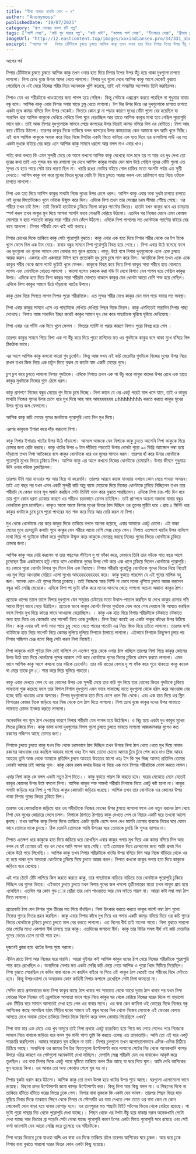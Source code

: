 ```yaml
---
title: "নীপা আমার খানকি বোন – ৭"
author: "Anonymous"
publishedDate: "19/07/2025"
category: "গ্রুপ সেক্সের বাংলা চটি গল্প"
tags: ["অর্গি সেক্স", "কচি গুদ মারার গল্প", "কচি মাই", "কলেজ গার্ল সেক্স", "টিনেজার সেক্স", "থ্রীসাম চুদাচুদির গল্প", "পারিবারিক সেক্স", "ভাই বোনের চোদন কাহিনী"]
imageUrl: "http://i2.eastcontent.top/images/xxxindiansex.pro/34/331_about_her_pussy.jpg"
excerpt: "আগের পর্ব   নিপার ঠোঁটটাকে চুষতে চুষতে আশিক কাকু তখন ওনার হাত দিয়ে নিপার টপের উপর উঁচু হয়ে থাকা দুধগুলো চাপতে লাগলো। নিপা চোখ বুজে উনার আদর খেতে লাগলো। নিপার দুধ গুলো দেখে আশিক কাকু আগে থেকেই বুঝতে..."
---
```


আগের পর্ব


নিপার ঠোঁটটাকে চুষতে চুষতে আশিক কাকু তখন ওনার হাত দিয়ে নিপার টপের উপর উঁচু হয়ে থাকা দুধগুলো চাপতে লাগলো। নিপা চোখ বুজে উনার আদর খেতে লাগলো। নিপার দুধ গুলো দেখে আশিক কাকু আগে থেকেই বুঝতে পেরেছিল যে এই মেয়ে নিজের শরীর দিয়ে অনেককে খুশি করেছে, তাই এই সময়টার অপেক্ষায় তিনি করছিলেন।


নিপাও যেন ওর শরীরটাকে খাওয়ানোর জন্য পাগল হয়ে গেছিল। কিন্তু সেটাকে এক্সপ্রেস করতে পারছিল না শুধুমাত্র বাবার বন্ধু বলে। আশিক কাকু এবার নিপার গলায় ঘাড়ে চুমু খেতে লাগলো। টপ টার উপর দিয়ে ওর দুধগুলোকে চাপতে চাপতে একটা দুধে কামড় বসিয়ে দিল উপর থেকেই। ভিতরে কোন ব্রা না পড়ার কারণে দুধের বোঁটা গুলো বের হয়েছিল যা সারাদিন ধরে আশিক কাকুকে দেখিয়ে দেখিয়ে নিপা ঘুরে বেড়াচ্ছিল আর তাতে আশিক কাকুর মাথা হয়ে গেছিল পুরোপুরি ভাবে হ্যাং। তাই আজ নিপার দুধগুলোকে সামনে পেয়ে কাপড়ের উপর দিয়েই কামড় বসিয়ে দিল ওর বোটাতে। নিপা আহ করে চেঁচিয়ে উঠলো। তারপর কাকুর দিকে তাকিয়ে বলল কাপড়ের উপর কামড়াচ্ছে কেন আমাকে বল আমি খুলে দিচ্ছি। এই বলে আশিক কাকুকে অবাক করে দিয়ে নিজে টপটার একটা ফিতে নামিয়ে এক হাত দিয়ে ওর ডাসাটাসা লাউ এর মত একটা দুধকে বাইরে বের করে এনে আশিক কাকু সামনে ধরলো আর বলল নাও এবার খাও।


সত্যি কথা বলতে কি এমন সুন্দরী মেয়ে কে আগে কখনো আশিক কাকু দেখেছে বলে মনে হয় না আর ওর দুধ দেখা তো দূরের কথা তাই এত সুন্দর বড় বড় রসালো দুধ দেখে আশিস কাকুর মাথায় যেন মাল উঠে গেছিল দুধের বোঁটা গুলো এত সুন্দর যে হতে পারে সেটা তার ধারণা ছিল না। খয়রি রঙের ভোটার বাইরে গোল চাক্তির মতো অংশটা পর্যন্ত এত সুশ্রী দেখতে। আশিস কাকু খপ করে মুখের ভিতর দুধের বোটা টা নিয়ে চুষতে আরম্ভ করল এবং চারিপাশে হাত দিয়ে ওটাকে চাপতে লাগলো।


নিপা এক হাত দিয়ে আশিস কাকুর মাথাটা নিজে দুধের উপর চেপে ধরল। আশিস কাকু এবার অন্য দুধটা চাপতে চাপতে ওই দুধের ফিতেটাকেও খুলে ওটাকে উন্মুক্ত করে দিল। এদিকে নিপা তখন তার সেক্সের চরম সীমায় পৌঁছে গেছে। ওর শরীরে তখন চাই ঠাপ। তাই নিজেই হাতটাকে ঢুকিয়ে দিলো কাকুর প্যান্টের ভিতর। হাতটা যখন কাকুর ধনে এর চামড়ায় স্পর্শ করল তখন কাকুর মুখ দিয়ে আপনা আপনি ভাবে গোঙানী বেরিয়ে উঠলো। এতদিন পর নিজের ধোনে এমন কোমল মোলায়ে ম হাত পড়তেই কাকুর সারা শরীর যেন কেঁপে উঠলো। এদিকে নিপা পাগলের মত ধোনটাকে প্যান্টের বাইরে বের করে আনলো। নিপার শরীরটা যেন খাই খাই করছে।


নিপার চোখের দিকে তাকিয়ে কাকু সেটা পুরোপুরি বুঝতে। কাকু এবার এক হাত দিয়ে নিপার শরীর থেকে ওর টপ টাকে খুলে ফেলে দিল এক টান মেরে। বাবার বন্ধুর সামনে নিপা পুরোপুরি বিবস্ত্র হয়ে গেছে।। নিপা এবার উঠে বসেছে ফলে ওর দুধগুলো ওর বুকের সামনে যেন বোঝার মত ঝুলে রয়েছে। কাকু, উঠে বসে নিপার দুধগুলোকে একে একে চুষতে আরম্ভ করল। একবার এটা একবারো টাইপ হবে প্রত্যেকটা দুধ চুষে চুষে লাল করে দিল। অন্যদিকে নিপা তখন একে একে কাকুর শরীর থেকে জামা প্যান্ট দুটোই খুলে ফেলল। কাকুকে বিবস্ত্র করে দিয়ে নিপা কাকুর সারা শরীরে হাত বোলাতে লাগল এবং ধোনটাকে খেচতে লাগলো । কালো হলেও চকচক করা বডি টা দেখে নিপাও যেন পাগল হয়ে গেছিল কাকুর উপর। এদিকে হাত দিয়ে নিপা কাকুর সারা শরীরটা দোলতে থাকলে কাকুর যেন ধোনটা আরো বেশি শক্ত হয়ে গেছিল। এদিকে নিপা কাকুর সামনে উঠে দাঁড়ালো খাটের উপরে।


কাকু চোখ দিয়ে গিলতে লাগল নিপার পুরো শরীরটাকে। এত সুন্দর শরীর দেখে কাকুর যেন মাল পড়ে যাবার মত অবস্থা।

নিপা এবার কাকুর সামনে এসে ওর পাছাটাকে দেখিয়ে দেখিয়ে পিছন দিকে ফিরল। কাকু এমনিতেই সারাদিন নিপার পাছা দেখেছে। নিপাও আজ সারাদিন ইচ্ছা করেই কাকুর সামনে দুধ বের করে পাছাটাকে ঘুরিয়ে ঘুরিয়ে দেখিয়েছে।

নিপা এবার ওর শর্টটা এক টানে খুলে ফেলল । ভিতরে প্যান্টি না পরার কারণে নিপাও পুরো বিবস্ত্র হয়ে গেল ।


তারপর কাকুর সামনে গিয়ে নিপা এক পা উঁচু করে দিয়ে পুরো মাগিদের মত ওর গুদটাকে কাকুর বসে থাকা মুখে বসিয়ে দিল ঠিকঠাক ভাবে।

এর আগে আশিক কাকু কখনো কারো গুদ চুষেনি। কিন্তু আজ যখন এই কচি মেয়েটার গুদটাকে নিজের মুখের উপর নিয়ে রাখল তখন জিভ দিয়ে এক চাটুন দিতে বুঝল যে কতটা স্বাদ একটি মেয়ের গুদে।

চুপ চুপ করে চুষতে লাগলো নিপার গুদটাকে। এদিকে নিপাত তখন এক পা উঁচু করে কাকুর কাদের উপর রেখে এক হাতে কাকুর মুখটাকে নিজের গুদে ঠেসে ধরল।


কাকু প্রাণপণে নিজের বন্ধুর মেয়ের গুদ টাকে চুষে দিচ্ছে। নিপা জানে যে ওর একটু পরেই মাল খসে যাবে, তাই ও কাকুর মাথাটা নিজের গুদের উপর চেপে ধরে মুখ দিয়ে আহ আহ আহহহহহহহ uhhhhhhhh করতে করতে কাকুর মুখের উপর গুদের জল ফেলালো।

আশিক কাকু কচি মেয়ের গুদের জলটাকে পুরোপুরি খেয়ে নিল মুখ দিয়ে।

এরপর কাকুকে ইশারা করে দাঁড় করালো নিপা।


কাকু নিপার ইশারায় খাটের উপর উঠে দাঁড়ালো। আসলে আজকে যেন নিপাকে কাকু চুদতে আসেনি নিপা কাকুকে দিয়ে চোদার জন্য রেডি করছে। কাকু খাটের উপর ৬ টান দাঁড়িয়ে পড়তেই উনার ধোনটা পুরো ৯০ ডিগ্রি অ্যাঙ্গেলে লম্বা হয়ে দাঁড়ালো তখন নিপা আটকেরে বসে কাকুর ধোনটাকে ধরে ওর মুখের সামনে ধরল। তারপর হাঁ করে উনার ধোনটাকে পুরোপুরি মুখের ভিতর ঢুকিয়ে নিল। আশিক কাকু এর আগে কখনো নিজের ধোনটাকে চোষায়নি। উনার জীবনে শুধুমাত্র উনি ওনার বউকে চুদেছিলেন।


তারপর উনি মারা যাওয়ার পর আর বিয়ে থা করেননি। তারপর আরবে কাজে যাওয়ায় ওখানে কোন মেয়ে পাওয়া অসম্ভব। তাই এত বছর পর যখন এমন একটি সুন্দরী কচি অল্প বয়স্ক মেয়েকে দিয়ে নিজের ধোনটাকে চুষিয়ে নিচ্ছিলেন তখন তার শরীরটা যে কেমন ভাবে সুখ অর্জন করছিল সেটা তিনিই ভাল করে বুঝতে পারছিলেন। এদিকে নিপা চার-পাঁচ দিন ধরে তার গুদে কোন ধরনা ঢোকার কারণে ওর শরীরও চরমভাবে চোদন চাইছিল। তাই প্রাণপনে অচেনা অজানা বাবার বন্ধুর ধোনটাকে চুষে চলেছিল। কাকুও আস্তে আস্তে নিপার মুখের ভিতর ঠাপ দিচ্ছিল ওর তুলের মুঠিটা ধরে ।প্রায় ৫ মিনিট ধরে কাকুর ধনটাকে চুষে চুষে পুরো পাথরের মত শক্ত করে দিয়ে আর দেরি করল না নিপা।


মুখ থেকে ধোনটাকে বের করে কাকুর দিকে তাকিয়ে বললে অনেক হয়েছে, এবার আমাকে একটু চোদো। এই বাচ্চা মেয়ের মুখে চোদাচুদি কথাটা শুনে কাকুর যেন শরীরে আরো বেশি সেক্স বেড়ে গেল। নিপাত এতক্ষণে খাটের উপর বালিশে মাথা দিয়ে পা দুটোকে ফাঁকা করে গুদটাকে উন্মুক্ত করে কাকুকে নেমন্তন্ন করছে নিজের গুদের ভিতর ধোনটাকে ঢুকিয়ে চোদার জন্য।


আশিক কাকু আর দেরি করলেন না তার পছন্দের স্টাইলে দু পা ফাঁকা করে, যেভাবে তিনি তার বউকে সাত বছর আগে চুদেছেন ঠিক একইভাবে হাটু গেড়ে বসে ধোনটাকে গুদের উপর সেট করে এক ধাপে ঢুকিয়ে দিলেন ধোনটাকে পুরোপুরি। হচ কোরে পুরো ধোনটা নিপার গুদ গিলে নিল এক নিমেষে। নিপার শরীরটা পুরোটুকু ধোনটাকে গুদের ভিতর নিয়ে নিতেই ওর মুখ দিয়ে আওয়াজ বেরিয়ে এলো সুখের আহহহহহহহহহহ করে। কাকু বুঝতে পারলেন যে এই গুদের মালিক বহু জন। অনেক ধোন এই গুদের ভিতর ঢুকেছে। তাই নিজেকে আর গিল্টি না ভেবে মনের খুশিতে চুদতে আরম্ভ করলেন বন্ধুর কচি সেক্সি মেয়েকে। এদিকে নিপা পা দুটো ফাঁক করে মনের আনন্দে খেতে লাগলো অচেনা অজানা কাকুর ঠাপ।


প্রত্যেক ধাপের তালে তালে নিপার দুধগুলো যেন সমুদ্রের ঢেউয়ের মতো উথাল-পাতাল করছিল যা দেখে কাকুর চোদার গতি আরো দ্বিগুণ ভাবে বেড়ে উঠছিল। প্রত্যেক ভাবে কাকুর ধোনটা নিপার গুদটাকে ভেদ করে শেষ দেয়ালে কি আঘাত করছিল ফলে নিপার মুখ দিয়ে কাতর ভাবে আওয়াজ বেরোচ্ছিল। । কাকু এক হাত দিয়ে নিপার শরীরটাকে চটকাতে চটকাতে অন্য হাত দিয়ে ওর কোমরটা ধরে সাপোর্ট নিয়ে ওকে চুদছিল। নিপা ইচ্ছা করেই ওর একটা পাকুর কাঁধের উপর উঠিয়ে দিল। কাকু এবার ওই ফর্সা সাদা পায়ে চুমু খেতে খেতে পায়ের পাতাটা এর নিচে জিভ দিয়ে চাটতে লাগলো। তারপর ফর্সা থাইটাকে হাত দিয়ে সাপোর্ট নিয়ে কোমর দুলিয়ে দুলিয়ে নিপাকে ঠাপাতে লাগলো। এইভাবে নিপাকে কিছুক্ষণ চুদার পর নিপার পজিশন চেঞ্জ হলো কিন্তু সেটা করল নিপা নিজেই।


নিপা কাকুকে খাটে শুইয়ে দিল যেই বালিশে সে এতক্ষণ শুয়ে থেকে ওনার ঠাপ খাচ্ছিল তারপর নিপা গিয়ে কাকুর কোলের উপর উঠে হাত দিয়ে ধোনটাকে গুদের আকাশ সেট করে ধোনটাকে গুদের ভিতর ঢুকিয়ে ওঠবস করতে লাগলো। এমন ভাবে আশিক কাকু আগে কখনো তার বউকে চোদেনি। তার বউ রাতের বেলায় দু পা ফাঁক করে শুয়ে থাকতো কাকু কয়েক ঘা মেরে তাকে চুদ ে শান্ত করে দিয়ে ঘুমিয়ে পড়তো।


কাকু এবার দেখতে পেল যে ওর কোলের উপর এক সুন্দরী মেয়ে তার কচি গুদ নিয়ে তার ধোনের ভিতর গুদটাকে ঢুকিয়ে লাফানো শুরু করেছে ফলে তার বিশাল বিশাল দুধগুলো এমন ভাবে লাফাচ্ছে যাতে দুধগুলো থেকে হঠাৎ করে আওয়াজ বের হচ্ছে বাড়ি খাওয়ার একে অপরের। নিপার দুধগুলোকে হাত দিয়ে চেপে ধরল নিচ থেকে। এবং এক হাত দিয়ে ওর স্লিম ফিগারের কোমর টাকে জড়িয়ে ধরে নিজ থেকে তল ঠাপ দিতে লাগলো। নিপা চোখ বুজে কাকুর ধনের উপর লাফাতে লাফাতে চোদন ইনজয় করতে লাগলো।


অনেকদিন পর গুদে ঠাপ দেওয়ার কারণে নিপার শরীরটা যেন পাগল হয়ে উঠেছিল। ও নিচু হয়ে একটা দুধ কাকুর মুখের ভিতর ঢুকিয়ে দিল। কাকু ডাসা ডাসা দুধগুলোর নিপল গুলো চুষতে চুষতে ভাবতে লাগলো আজকালকার যুগেও কত রকমের পজিশন আছে চোদার জন্য।


নিপাকে চুদতে চুদতে কাকু যখন নিচ থেকে চরমভাবে ঠাপ দিচ্ছিল তখন উপরে নিপা ঠাপ খেতে খেতে মুখ দিয়ে নানান রকমের আওয়াজ বের করছিল আহহহ মাগো ওহঃ ইস আহ চোদো চোদো আমায় চুঁদে চুঁদে শেষ করে দাও প্লিজ আহহ আহহহ তুমি আজ থেকে আমাকে প্রতিদিন চুদবে আহহহ উহহহহ মাগো ওহঃ ইস কি সুখ দিচ্ছ আহ্হ্হ প্রতিদিন তোমার ধোনটা আমার চাই আমার গুদে। কাকু কোন রকম কথার উত্তর না দিয়ে এক মনে নিপার শরীরটাকে ভোগ করতে লাগল।


এবার নিপা কাকু কে বলল একটা নতুন ঠাপ দিতে।। কাকু বুঝতে পারল কি করতে হবে। ঘরের মেঝেতে নেমে যেতেই কাকুর কোলের উপর উঠে বসলো নিপা। আশিক কাকুর শক্ত সামর্থ্য শরীরটা নিপাকে নিতে একটু কষ্ট হলো না। কাকুর গলাটা জড়িয়ে ধরে নিপা দু পা দিয়ে কাকুর কোমরটা জড়িয়ে ধরেছে। আশিক তখন তার ধোনটাকে ওর কোলের উপর থাকা নিপার গুদের ভিতর ঢুকিয়ে দিল।


তারপর ওর কোমরটাকে জড়িয়ে ধরে ওর শরীরটাকে নিজের ধোনের উপর ঠুসতে লাগলো ফলে এক নতুন ধরনের ঠাপ খেয়ে নিপা যেন সুখের জোয়ারে ভেসে চলল। নিপাকে ঠাপাতে ঠাপাতে কাকু দেখতে পেল যে নিচের একটি ঘরে তখনো আলো জ্বলছে। তখন আশিক কাকু নিপার দিকে তাকিয়ে একটা মুচকি হেসে বলল দেখ মামনি তোমার বাবাকে নিচের ঘরে যেমন ভাবে তোমার মাকে চুদছে। ঠিক তেমনি তোমাকে আমি উপরের ঘরে তোমাকে চুদছি কি সুন্দর ব্যাপার না।


নিপাত এতক্ষণ ধরে কাকুকে হাত দিয়ে জড়িয়ে ধরে রেখেছিল এবার কাকুর গলায় মুখ দিয়ে এক কামর বসিয়ে দিল আর বলল যে হ্যাঁ তোমার ওই বড় ধন দেখে আমি পাগল হয়ে গেছি। তাই তোমাকে দিয়ে চোদানোর জন্য আমি প্রথম দিন থেকে উঠে পড়ে লিখেছি।। আশিক কাকু তখন নিপার শরীরটাকে খাটের উপর বসিয়ে দিল আর নিজে দাঁড়িয়ে থেকে ওর হা হয়ে থাকা গুদে আবারো ধোনটাকে ঢুকিয়ে দিয়ে চুদতে আরম্ভ করল। নিপাত কখনো কাকুর গলায় হাত দিয়ে কাকুকে জড়িয়ে ধরে রেখেছে।


এই পার ঠোটে ঠোঁট লাগিয়ে কিস করতে করতে কাকু, তার পাছাটাকে নাড়িয়ে নাড়িয়ে তার ধোনটাকে পুরোপুরি ঢুকিয়ে দিচ্ছিল ওর গুদের ভিতর। এইভাবে চুদতে চুদতে যখন নিপার গুদের জল খসলো তৃতীয়বারের মতো তখন কাকুর প্রায় হয়ে এসেছিল। এতদিন পর কোন গুড ের ছোঁয়া তার ধোন পাওয়াতে আর যেন সইতে পারল না। আরো কটা লম্বা লম্বা ঠাপ দিতে লাগলো।


প্রত্যেকটা ঠাপ যেন নিপার গুদে তীরের মত গিয়ে বাঁধছিল। নিপা চিৎকার করতে করতে কাকুর লাস্টে লম্বা ঠাপ গুলো নিজের গুদের ভিতর গ্রহন করছিল। কাকু এবার নিপার কাঁধে মুখ দিয়ে ওর গলায় একটি কামড় বসিয়ে দিয়ে ওর কচি গুদের ভিতর ধোনটাকে ঢুকিয়ে চুদতে চুদতে মাল বের করতে লাগলো। এত দিনের বীর্য তাই অনেক গারো। নিপা বুঝতে পারলো তার পেটের মধ্যে একগাদা বীর্য ঢালছে তার কাকু। এতদিনের জমানো বীর্য। কাকু তার বিচির সমস্ত বীর্য ওই কচি মেয়েটার গুদের ভেতর ঢেলে তবেই শান্ত হল।

দুজনেই ক্লান্ত হয়ে খাটের উপর শুয়ে পরলো।


ঐদিন রাতে নিপা আর নিজের ঘরে যায়নি। আরো দুইবার কই আশিক কাকুর ধনের ঠাপ খেয়ে নিজের শরীরটাকে পুরোপুরি শান্ত করে রেখেছিল ও। অন্যদিকে নেপার মত একটা সেক্সি কচি মেয়ে পেয়ে আশিক ও পুরো খিদে মিটিয়ে নিয়েছিল। নিপা বুঝতে পেরেছিল যে কদিন বাবা থাকে সে কয়দিন বাইরে না গিয়ে এই কাকুর ঠাপ খেয়েই তার শরীরের খিদে মেটাতে হবে। কিন্তু উপরওয়ালা যে অন্যরকম কোন কাহিনী নিপার কপালে রেখেছিল সেটা নিপা জানতো না।


সেদিন রাতে প্রথমবারের জন্য নিপা কাকুর কাছে ঠাপ খাবার পর সারারাত থেকে আরো দুবার ঠাপ খাবার পর যখন নিপা ভোরের দিকে নিজের ওই ড্রেসটাকে আলতো ভাবে পড়ে নিয়ে কাকুর ঘর থেকে বেরিয়ে নিজের ঘরের দিকে পা বাড়ালো এবং সিঁড়ির ঘরে সামনে আসতেই দেখা হয়ে গেল ওর বাবার সাথে। ওর বাবা কেন জানিনা ওই ভোরের দিকে নিজের বন্ধু আশিকের কাছে আসছিল হঠাৎ সিঁড়ির ঘরের সামনে ওই বন্ধুর ঘরের দিক থেকে নিজের মেয়েকে এই ভোরের বেলায় আসতে দেখে অবাক চোখে তাকিয়ে নিপার দিকে নির্দেশ করে বলল কোথায় গিয়েছিলে এখন?


নিপা বাবা মার এক মেয়ে এবং খুব আদুরে তাই নিপা প্রথমে একটু হতচকিত হয়ে গিয়ে ভয় পেয়ে গেলেও পরে নিজেকে সামলে নিয়ে বাবাকে জড়িয়ে ধরে বলল গুড মর্নিং পাপা তুমি কি করতে এসেছ এত তাড়াতাড়ি। আমি তো এই ঘরে একটু পায়চারি করছিলাম। আমার সারারাত ঘুম হচ্ছিল না তাই। নিপার চুলগুলো তখন অগোছালোভাবে এদিক-ওদিক চিঠিয়ে চিঠিয়ে আছে। অন্যদিকে ওর জামার টপ টার ফিতেগুলো উল্টোপাল্টা করে লাগানো পেটের নিচ থেকে অনেকখানি কাপড় উপরে ওঠার কারণে ওর পেটগুলো অনেকটাই দেখা যাচ্ছিল। নেপালি সেক্স শরীরটা যেন ওর বাবাকেও আকৃষ্ট করে তুলছিল। ওর বাবা নিপার দিকে একটু গারো দৃষ্টিতে তাকিয়ে বলল ঠিক আছে যা ঘরে গিয়ে ঘুমা। আমি দেখি আশিকের ঘুম হয়েছে কিনা। ওর আবার তো অন্য কোথাও গেলে ঘুম হয় না।


নিপার বুকটা ধরাস করে উঠলো। আশিক কাকু তো তখন উলঙ্গ হয়ে খাটের উপর শুয়ে আছে। ঘরগুলো এলোমেলো ভাবে রয়েছে। বিছানা চাদর উল্টোপাল্টা জামা কাপড় উল্টোপাল্টা করা। কিন্তু নিপা আর কিছু বলল না। ও পিছনের দিকে না তাকিয়ে হাঁটতে হাঁটতে ঘরের ভিতর ঢুকে গেল। নিপার বাবা ভুককে কি একটা যেন ভাবল। তারপর পিছন ফিরে ঘাড় ঘুরিয়ে নিবার দিকে তাকাতে পিছন থেকে নিপার যে সৌন্দর্যটা ওর বাবা দেখতে পেল তাতে ওর বাবা কেন যে কোন লোকেরই ধোন খাড়া হয়ে যাবার যোগাড় হবে। ওর তানপুরার মত পাছাটা টাইট সটসের ভিতর থেকে বেরিয়ে রয়েছে। পা দুটো পুরো পাছার নিচ থেকে পুরোপুরি দেখা যাচ্ছে।। পিছন থেকে ওর টপটা উঁচু হয়ে থাকার দরুন অনেকখানি পেটো দেখা যাচ্ছে আর ভিতরে ব্রা পড়েনি সেটা বোঝা যাচ্ছে পুরোপুরি কারণ টপের একটা ফিতে পুরোপুরি সরে রয়েছে এবং সেই ফর্সা জায়গাটা যেন আরো সেক্সি করে তুলেছে ওর শরীরটাকে।


নিপা ঘরের ভিতরে ঢুকে যাওয়া অব্দি ওর বাবা ওর দিকে তাকিয়ে রইল তারপর আশিকের ঘরে ঢুকল। আর ঘরে ঢুকে নিপার বাবা বুঝতে পারলো ঘরের ভিতর কোন একটা কিছু হয়েছে।
